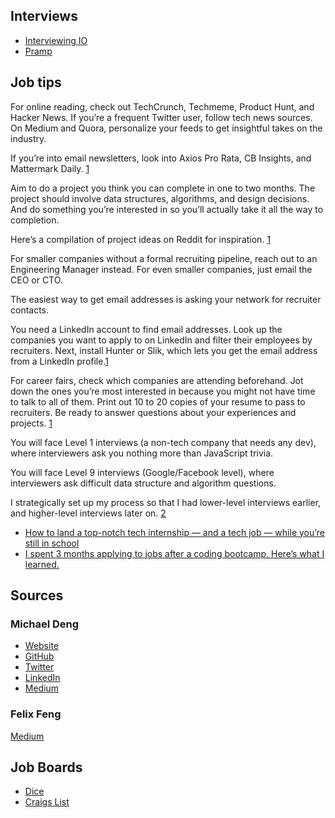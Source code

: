 ## Interviews
<ul>
  <li><a href="https://interviewing.io" target="_blank">Interviewing IO</a></li>
  <li><a href="https://pramp.com" target="_blank">Pramp</a></li>
</ul>


## Job tips

<p>For online reading, check out TechCrunch, Techmeme, Product Hunt, and Hacker News. If you’re a frequent Twitter user, follow tech news sources. On Medium and Quora, personalize your feeds to get insightful takes on the industry.

If you’re into email newsletters, look into Axios Pro Rata, CB Insights, and Mattermark Daily.      <a href="#link1">1</a> </p> 

<p>Aim to do a project you think you can complete in one to two months. The project should involve data structures, algorithms, and design decisions. And do something you’re interested in so you’ll actually take it all the way to completion.

Here’s a compilation of project ideas on Reddit for inspiration. <a href="#link1">1</a> </p>

<p>For smaller companies without a formal recruiting pipeline, reach out to an Engineering Manager instead. For even smaller companies, just email the CEO or CTO.

The easiest way to get email addresses is asking your network for recruiter contacts.

You need a LinkedIn account to find email addresses. Look up the companies you want to apply to on LinkedIn and filter their employees by recruiters. Next, install Hunter or Slik, which lets you get the email address from a LinkedIn profile.<a href="#link1">1</a> </p>


<p>For career fairs, check which companies are attending beforehand. Jot down the ones you’re most interested in because you might not have time to talk to all of them. Print out 10 to 20 copies of your resume to pass to recruiters. Be ready to answer questions about your experiences and projects.    <a href="#link1">1</a>  </p>




 <p>You will face Level 1 interviews (a non-tech company that needs any dev), where interviewers ask you nothing more than JavaScript trivia.

You will face Level 9 interviews (Google/Facebook level), where interviewers ask difficult data structure and algorithm questions.



I strategically set up my process so that I had lower-level interviews earlier, and higher-level interviews later on.  <a href="#link2">2</a>
 </p>






- <a id="link1" href="https://www.freecodecamp.org/news/how-to-land-a-top-notch-tech-job-as-a-student-5c97fec82f3d/?fbclid=IwAR0RNes8YHYkhEySvoCnfYFl5nuQ4G0ZJ3POUP8IL9mGA9eiwtNz2hTpjDc" target="_blank">How to land a top-notch tech internship — and a tech job — while you’re still in school</a>
- <a id="link2" href="https://www.freecodecamp.org/news/5-key-learnings-from-the-post-bootcamp-job-search-9a07468d2331/
" target="_blank">I spent 3 months applying to jobs after a coding bootcamp. Here’s what I learned.</a> 





## Sources

### Michael Deng

* <a href="https://michaeldeng.me/" target="_blank">Website</a>
* <a href="https://github.com/michael-deng" target="_blank">GitHub</a>
* <a href="https://twitter.com/themichaeldeng" taget="_blank">Twitter</a>
* <a href="https://www.linkedin.com/in/michael-deng/" taget="_blank">LinkedIn</a>
* <a href="https://medium.com/@michael_deng" taget="_blank">Medium</a>



### Felix Feng

<a href="https://medium.com/@felixfeng" taget="_blank">Medium</a>


## Job Boards

* <a href="https://www.dice.com/" target="_blank">Dice</a>
* <a href="https://www.craigslist.org/about/scams" target="_blank">Craigs List</a>


